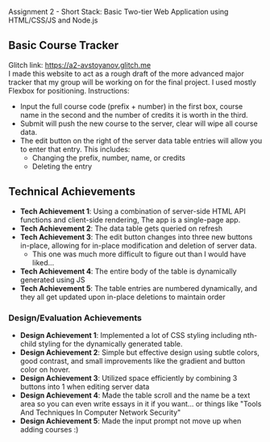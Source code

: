 Assignment 2 - Short Stack: Basic Two-tier Web Application using HTML/CSS/JS and Node.js
## Basic Course Tracker
Glitch link: https://a2-avstoyanov.glitch.me <br>
I made this website to act as a rough draft of the more advanced major tracker that my group will be working on for the final project. 
I used mostly Flexbox for positioning.
Instructions: 
* Input the full course code (prefix + number) in the first box, course name in the second and the number of credits it is worth in the third.
* Submit will push the new course to the server, clear will wipe all course data.
* The edit button on the right of the server data table entries will allow you to enter that entry. This includes:
  * Changing the prefix, number, name, or credits
  * Deleting the entry

## Technical Achievements
- **Tech Achievement 1**: Using a combination of server-side HTML API functions and client-side rendering, The app is a single-page app.
- **Tech Achievement 2**: The data table gets queried on refresh
- **Tech Achievement 3**: The edit button changes into three new buttons in-place, allowing for in-place modification and deletion of server data.
  - This one was much more difficult to figure out than I would have liked...
- **Tech Achievement 4**: The entire body of the table is dynamically generated using JS
- **Tech Achievement 5**: The table entries are numbered dynamically, and they all get updated upon in-place deletions to maintain order

### Design/Evaluation Achievements
- **Design Achievement 1**: Implemented a lot of CSS styling including nth-child styling for the dynamically generated table.
- **Design Achievement 2**: Simple but effective design using subtle colors, good contrast, and small improvements like the gradient and button color on hover.
- **Design Achievement 3**: Utilized space efficiently by combining 3 buttons into 1 when editing server data
- **Design Achievement 4**: Made the table scroll and the name be a text area so you can even write essays in it if you want... or things like "Tools And Techniques In Computer Network Security"
- **Design Achievement 5**: Made the input prompt not move up when adding courses :)
